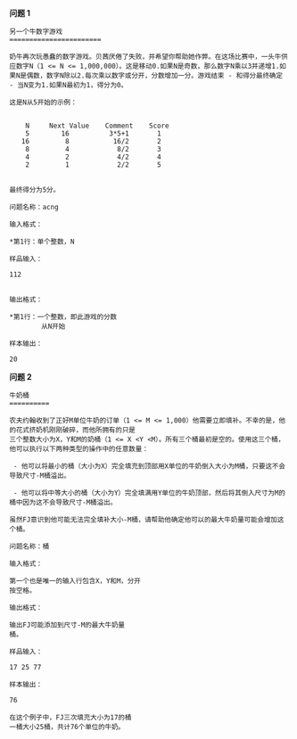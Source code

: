 **问题 1**


```
另一个牛数字游戏
=======================

奶牛再次玩愚蠢的数字游戏。贝茜厌倦了失败，并希望你帮助她作弊。在这场比赛中，一头牛供应数字N（1 <= N <= 1,000,000）。这是移动0.如果N是奇数，那么数字N乘以3并递增1.如果N是偶数，数字N除以2.每次乘以数字或分开，分数增加一分。游戏结束 - 和得分最终确定 - 当N变为1.如果N最初为1，得分为0。

这是N从5开始的示例：
 
```
        N     Next Value    Comment    Score
        5        16          3*5+1       1
       16         8           16/2       2
        8         4            8/2       3
        4         2            4/2       4
        2         1            2/2       5
```

最终得分为5分。

问题名称：acng

输入格式：

*第1行：单个整数，N

样品输入：

112


输出格式：

*第1行：一个整数，即此游戏的分数
        从N开始

样本输出：

20
```


**问题 2**

```
牛奶桶
==========

农夫约翰收到了正好M单位牛奶的订单（1 <= M <= 1,000）他需要立即填补。不幸的是，他的花式挤奶机刚刚破碎，而他所拥有的只是
三个整数大小为X，Y和M的奶桶（1 <= X <Y <M）。所有三个桶最初是空的。使用这三个桶，他可以执行以下两种类型的操作中的任意数量：

 - 他可以将最小的桶（大小为X）完全填充到顶部用X单位的牛奶倒入大小为M桶，只要这不会导致尺寸-M桶溢出。

 - 他可以将中等大小的桶（大小为Y）完全填满用Y单位的牛奶顶部，然后将其倒入尺寸为M的桶中因为这不会导致尺寸-M桶溢出。

虽然FJ意识到他可能无法完全填补大小-M桶，请帮助他确定他可以的最大牛奶量可能会增加这个桶。

问题名称：桶

输入格式：

第一个也是唯一的输入行包含X，Y和M，分开
按空格。

输出格式：

输出FJ可能添加到尺寸-M的最大牛奶量
桶。

样品输入：

17 25 77

样本输出：

76

在这个例子中，FJ三次填充大小为17的桶
一桶大小25桶，共计76个单位的牛奶。
```

